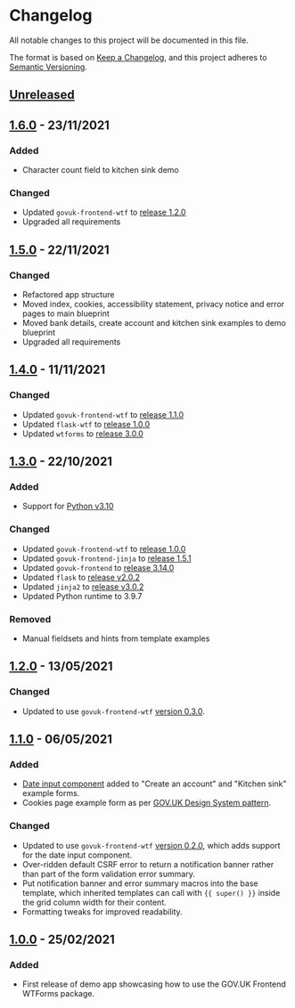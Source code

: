 # Changelog

All notable changes to this project will be documented in this file.

The format is based on [Keep a Changelog](https://keepachangelog.com/en/1.0.0/), and this project adheres to [Semantic Versioning](https://semver.org/spec/v2.0.0.html).

## [Unreleased](https://github.com/LandRegistry/govuk-frontend-wtf-demo/compare/1.6.0...main)

## [1.6.0](https://github.com/LandRegistry/govuk-frontend-wtf-demo/releases/tag/1.6.0) - 23/11/2021

### Added

- Character count field to kitchen sink demo

### Changed

- Updated `govuk-frontend-wtf` to [release 1.2.0](https://github.com/LandRegistry/govuk-frontend-wtf/releases/tag/1.2.0)
- Upgraded all requirements

## [1.5.0](https://github.com/LandRegistry/govuk-frontend-wtf-demo/releases/tag/1.5.0) - 22/11/2021

### Changed

- Refactored app structure
- Moved index, cookies, accessibility statement, privacy notice and error pages to main blueprint
- Moved bank details, create account and kitchen sink examples to demo blueprint
- Upgraded all requirements

## [1.4.0](https://github.com/LandRegistry/govuk-frontend-wtf-demo/releases/tag/1.4.0) - 11/11/2021

### Changed

- Updated `govuk-frontend-wtf` to [release 1.1.0](https://github.com/LandRegistry/govuk-frontend-wtf/releases/tag/1.1.0)
- Updated `flask-wtf` to [release 1.0.0](https://github.com/wtforms/flask-wtf/releases/tag/v1.0.0)
- Updated `wtforms` to [release 3.0.0](https://github.com/wtforms/wtforms/releases/tag/3.0.0)

## [1.3.0](https://github.com/LandRegistry/govuk-frontend-wtf-demo/releases/tag/1.3.0) - 22/10/2021

### Added

- Support for [Python v3.10](https://www.python.org/downloads/release/python-3100/)

### Changed

- Updated `govuk-frontend-wtf` to [release 1.0.0](https://github.com/LandRegistry/govuk-frontend-wtf/releases/tag/1.0.0)
- Updated `govuk-frontend-jinja` to [release 1.5.1](https://github.com/LandRegistry/govuk-frontend-jinja/releases/tag/1.5.1)
- Updated `govuk-frontend` to [release 3.14.0](https://github.com/alphagov/govuk-frontend/releases/tag/v3.14.0)
- Updated `flask` to [release v2.0.2](https://flask.palletsprojects.com/en/2.0.x/changes/)
- Updated `jinja2` to [release v3.0.2](https://jinja.palletsprojects.com/en/3.0.x/changes/)
- Updated Python runtime to 3.9.7

### Removed

- Manual fieldsets and hints from template examples

## [1.2.0](https://github.com/LandRegistry/govuk-frontend-wtf-demo/releases/tag/1.2.0) - 13/05/2021

### Changed

- Updated to use `govuk-frontend-wtf` [version 0.3.0](https://github.com/LandRegistry/govuk-frontend-wtf/releases/tag/0.3.0).

## [1.1.0](https://github.com/LandRegistry/govuk-frontend-wtf-demo/releases/tag/1.1.0) - 06/05/2021

### Added

- [Date input component](https://design-system.service.gov.uk/components/date-input/) added to "Create an account" and "Kitchen sink" example forms.
- Cookies page example form as per [GOV.UK Design System pattern](https://design-system.service.gov.uk/patterns/cookies-page/).

### Changed

- Updated to use `govuk-frontend-wtf` [version 0.2.0](https://github.com/LandRegistry/govuk-frontend-wtf/releases/tag/0.2.0), which adds support for the date input component.
- Over-ridden default CSRF error to return a notification banner rather than part of the form validation error summary.
- Put notification banner and error summary macros into the base template, which inherited templates can call with `{{ super() }}` inside the grid column width for their content.
- Formatting tweaks for improved readability.

## [1.0.0](https://github.com/LandRegistry/govuk-frontend-wtf-demo/releases/tag/1.0.0) - 25/02/2021

### Added

- First release of demo app showcasing how to use the GOV.UK Frontend WTForms package.
